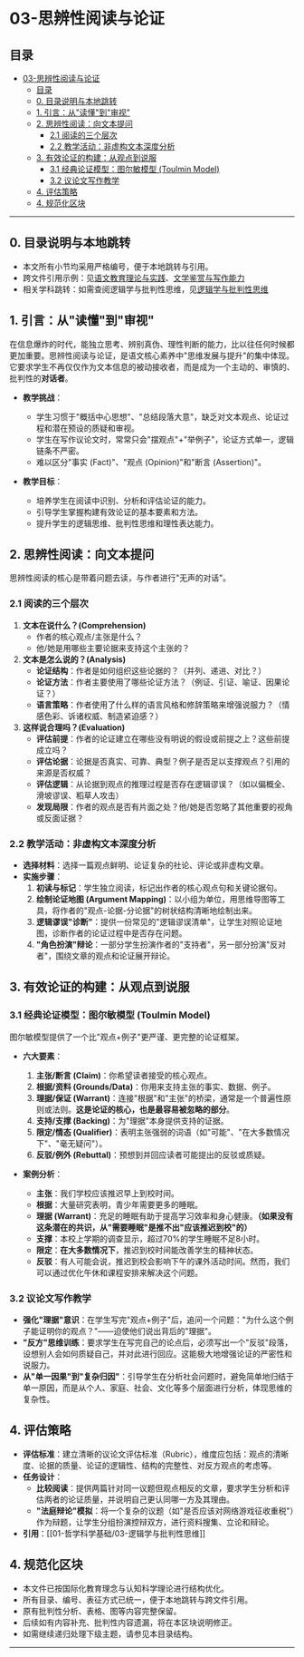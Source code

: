 # 03-思辨性阅读与论证

## 目录

- [03-思辨性阅读与论证](#03-思辨性阅读与论证)
  - [目录](#目录)
  - [0. 目录说明与本地跳转](#0-目录说明与本地跳转)
  - [1. 引言：从"读懂"到"审视"](#1-引言从读懂到审视)
  - [2. 思辨性阅读：向文本提问](#2-思辨性阅读向文本提问)
    - [2.1 阅读的三个层次](#21-阅读的三个层次)
    - [2.2 教学活动：非虚构文本深度分析](#22-教学活动非虚构文本深度分析)
  - [3. 有效论证的构建：从观点到说服](#3-有效论证的构建从观点到说服)
    - [3.1 经典论证模型：图尔敏模型 (Toulmin Model)](#31-经典论证模型图尔敏模型-toulmin-model)
    - [3.2 议论文写作教学](#32-议论文写作教学)
  - [4. 评估策略](#4-评估策略)
  - [4. 规范化区块](#4-规范化区块)

---

## 0. 目录说明与本地跳转

- 本文所有小节均采用严格编号，便于本地跳转与引用。
- 跨文件引用示例：见[语文教育理论与实践](./01-语文教育理论与实践.md)、[文学鉴赏与写作能力](./02-文学鉴赏与写作能力.md)
- 相关学科跳转：如需查阅逻辑学与批判性思维，见[逻辑学与批判性思维](../../01-哲学科学基础/03-逻辑学与批判性思维.md)

## 1. 引言：从"读懂"到"审视"

在信息爆炸的时代，能独立思考、辨别真伪、理性判断的能力，比以往任何时候都更加重要。思辨性阅读与论证，是语文核心素养中"思维发展与提升"的集中体现。它要求学生不再仅仅作为文本信息的被动接收者，而是成为一个主动的、审慎的、批判性的**对话者**。

- **教学挑战**：
  - 学生习惯于"概括中心思想"、"总结段落大意"，缺乏对文本观点、论证过程和潜在预设的质疑和审视。
  - 学生在写作议论文时，常常只会"摆观点"+"举例子"，论证方式单一，逻辑链条不严密。
  - 难以区分"事实 (Fact)"、"观点 (Opinion)"和"断言 (Assertion)"。

- **教学目标**：
  - 培养学生在阅读中识别、分析和评估论证的能力。
  - 引导学生掌握构建有效论证的基本要素和方法。
  - 提升学生的逻辑思维、批判性思维和理性表达能力。

## 2. 思辨性阅读：向文本提问

思辨性阅读的核心是带着问题去读，与作者进行"无声的对话"。

### 2.1 阅读的三个层次

1. **文本在说什么？(Comprehension)**
    - 作者的核心观点/主张是什么？
    - 他/她是用哪些主要论据来支持这个主张的？
2. **文本是怎么说的？(Analysis)**
    - **论证结构**：作者是如何组织这些论据的？（并列、递进、对比？）
    - **论证方法**：作者主要使用了哪些论证方法？（例证、引证、喻证、因果论证？）
    - **语言策略**：作者使用了什么样的语言风格和修辞策略来增强说服力？（情感色彩、诉诸权威、制造紧迫感？）
3. **这样说合理吗？(Evaluation)**
    - **评估前提**：作者的论证建立在哪些没有明说的假设或前提之上？这些前提成立吗？
    - **评估论据**：论据是否真实、可靠、典型？例子是否足以支撑观点？引用的来源是否权威？
    - **评估逻辑**：从论据到观点的推理过程是否存在逻辑谬误？（如以偏概全、滑坡谬误、稻草人攻击）
    - **发现局限**：作者的观点是否有片面之处？他/她是否忽略了其他重要的视角或反面证据？

### 2.2 教学活动：非虚构文本深度分析

- **选择材料**：选择一篇观点鲜明、论证复杂的社论、评论或非虚构文章。
- **实施步骤**：
  1. **初读与标记**：学生独立阅读，标记出作者的核心观点句和关键论据句。
  2. **绘制论证地图 (Argument Mapping)**：以小组为单位，用思维导图等工具，将作者的"观点-论据-分论据"的树状结构清晰地绘制出来。
  3. **逻辑谬误"诊断"**：提供一份常见的"逻辑谬误清单"，让学生对照论证地图，诊断作者的论证过程中是否存在问题。
  4. **"角色扮演"辩论**：一部分学生扮演作者的"支持者"，另一部分扮演"反对者"，围绕文章的观点和论证展开辩论。

## 3. 有效论证的构建：从观点到说服

### 3.1 经典论证模型：图尔敏模型 (Toulmin Model)

图尔敏模型提供了一个比"观点+例子"更严谨、更完整的论证框架。

- **六大要素**：
  1. **主张/断言 (Claim)**：你希望读者接受的核心观点。
  2. **根据/资料 (Grounds/Data)**：你用来支持主张的事实、数据、例子。
  3. **理据/保证 (Warrant)**：连接"根据"和"主张"的桥梁，通常是一个普遍性原则或法则。**这是论证的核心，也是最容易被忽略的部分**。
  4. **支持/支撑 (Backing)**：为"理据"本身提供支持的证据。
  5. **限定/情态 (Qualifier)**：表明主张强弱的词语（如"可能"、"在大多数情况下"、"毫无疑问"）。
  6. **反驳/例外 (Rebuttal)**：预想到并回应读者可能提出的反驳或质疑。

- **案例分析**：
  - **主张**：我们学校应该推迟早上到校时间。
  - **根据**：大量研究表明，青少年需要更多的睡眠。
  - **理据 (Warrant)**：充足的睡眠有助于提高学习效率和身心健康。**（如果没有这条潜在的共识，从"需要睡眠"是推不出"应该推迟到校"的）**
  - **支撑**：本校上学期的调查显示，超过70%的学生睡眠不足8小时。
  - **限定**：**在大多数情况下**，推迟到校时间能改善学生的精神状态。
  - **反驳**：有人可能会说，推迟到校会影响下午的课外活动时间。然而，我们可以通过优化午休和课程安排来解决这个问题。

### 3.2 议论文写作教学

- **强化"理据"意识**：在学生写完"观点+例子"后，追问一个问题："为什么这个例子能证明你的观点？"——迫使他们说出背后的"理据"。
- **"反方"思维训练**：要求学生在写完自己的论点后，必须写出一个"反驳"段落，设想别人会如何质疑自己，并对此进行回应。这能极大地增强论证的严密性和说服力。
- **从"单一因果"到"复杂归因"**：引导学生在分析社会问题时，避免简单地归结于单一原因，而是从个人、家庭、社会、文化等多个层面进行分析，体现思维的复杂性。

## 4. 评估策略

- **评估标准**：建立清晰的议论文评估标准（Rubric），维度应包括：观点的清晰度、论据的质量、论证的逻辑性、结构的完整性、对反方观点的考虑等。
- **任务设计**：
  - **比较阅读**：提供两篇针对同一议题但观点相反的文章，要求学生分析和评估两者的论证质量，并说明自己更认同哪一方及其理由。
  - **"法庭辩论"模拟**：将一个复杂的议题（如"是否应该对网络游戏征收重税"）作为辩题，让学生分组扮演控辩双方，进行资料搜集、立论和辩论。
- **引用**：[[01-哲学科学基础/03-逻辑学与批判性思维]]

## 4. 规范化区块

- 本文件已按国际化教育理念与认知科学理论进行结构优化。
- 所有目录、编号、表征方式已统一，便于本地跳转与跨文件引用。
- 原有批判性分析、表格、图等内容完整保留。
- 后续如有内容补充、批判性内容遗漏，将在本区块说明修正。
- 如需继续递归处理下级主题，请参见本目录结构。

---
